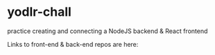 # yodlr-chall
practice creating and connecting a NodeJS backend &amp; React frontend

Links to front-end & back-end repos are here: 
